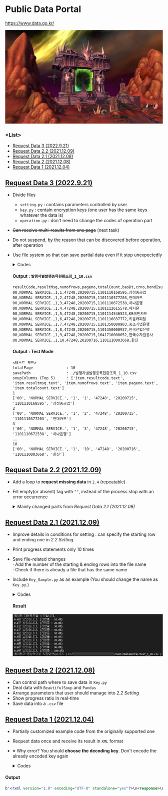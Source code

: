 # Public Data Portal

https://www.data.go.kr/

![The Dark Portal](Images/WOW_DarkPortal_600.jpg)

### \<List>
- [Request Data 3 (2022.9.21)](#request-data-3-2022921)
- [Request Data 2.2 (2021.12.09)](#request-data-22-20211209)
- [Request Data 2.1 (2021.12.09)](#request-data-21-20211209)
- [Request Data 2 (2021.12.08)](#request-data-2-20211208)
- [Request Data 1 (2021.12.04)](#request-data-1-20211204)


## [Request Data 3 (2022.9.21)](#list)

- Divide files
  - `setting.py` : contains parameters controlled by user
  - `key.py` : contain encryption keys (one user has the same keys whatever the data is)
  - `operation.py` : don't need to change the codes of operation part
- ~~Can receive multi-results from one page~~ (next task)
- Do not suspend, by the reason that can be discovered before operation, after operation
- Use file system so that can save partial data even if it stop unexpectedly

  <details>
    <summary>Codes</summary>

    #### `RequestData_3_Run.py`
    ```python
    import Key                      as Key
    import RequestData_3_Operation  as Operation
    ```
    ```python
    ###################################### SETTING ##########################################

    # (1) 데이터 제목 : 공공데이터포털 > 오픈API > 금융위원회_채권발행정보 > 발행자별발행종목현황조회
    # (2) 페이지 링크 : https://www.data.go.kr/data/15043421/openapi.do

    # (3) 요청주소
    url = 'http://apis.data.go.kr/1160100/service/GetBondTradInfoService/getIssuIssuItemStat'

    # (4) pageNo의 시작과 끝, 간격
    page = {
        'start' : 1,
        'end' : 10,                                                                             # ★ 테스트시에는 충분히 작은 숫자를 대입 : ex. 10
        'interval' : 1,
    }

    # (5) 데이터 저장 경로 및 파일명
    path = {
        'path' : '.',                                                                           # . : 현재 위치를 의미
        'fileName' : '발행자별발행종목현황조회',                                                  # 확장자 없이 입력
    }

    # (6) 요청 시간 간격 (초)
    sleepTime = 0                                                                               # 단기적인 트래픽 제한이 없다면 0으로 유지

    # (7) 요청변수
    params = {
        'serviceKey' : Key.decodingKey,                                                         # .encodingKey로 설정시 오류 발생; SERVICE_KEY_IS_NOT_REGISTERED_ERROR
        'pageNo' : '1',                                                                         # 1로 고정
        'numOfRows' : '1',                                                                      # 페이지당 결과수 (복수값 적용은 개발중)
        'resultType' : 'xml',                                                                   # xml/json 중에서 선택 가능하나, 본 프로그램은 xml만을 지원함
        # 'basDt' : '20201116',
        # 'crno' : '1101110084767',
        # 'bondIsurNm' : '국동'
    }

    # (8) 출력결과
    columns = [
        "resultCode",
        "resultMsg",
        "numofrows",
        "pageno",
        "totalCount",
        "basDt",
        "crno",
        "bondIsurNm",
        # add more columns
    ]

    #########################################################################################
    ```
    ```python
    # 실행
    if __name__ == "__main__" :

        Operation.Operation(
            url,
            page,
            path,
            sleepTime,
            params,
            columns
        )
    ```

    #### `RequestData_3_Operation.py`
    ```python
    import  requests                                # REST API 호출
    from    bs4         import  BeautifulSoup       # XML 데이터 해석
    import  csv                                     # .csv 파일로 저장
    import  time                                    # 실행시간 측정
    import  math                                    # 반올림; .floor(), .ceil()
    import  os                                      # 파일명 중복 체크
    ```
    ```python
    # bs4Test : params에 최초 설정된 대로 xml 다운로드 테스트
    def bs4Test(url, params, run = True) :
        if run :
            response = requests.get(url, params=params)                                         # . get() 자체적으로 encoding을 하므로 decoding key를 사용
            soup = BeautifulSoup(response.content, "html.parser")                               # 'b 삭제, 행갈이 추가
            print("soup\t\t\t:\n", soup)                                                        # 테스트 출력
    ```
    ```python
    def Operation(
        url,
        page,
        path,
        sleepTime,
        params,
        columns,
        test = False
        ) :

        # 총 페이지 수
        totalPage = int((page['end'] - page['start'])/page['interval']) + 1

        # 저장 경로 & 파일명 설정
        savePath = path['path'] + '/' + path['fileName'] + '_' + str(page['start']) + "_" + str(page['end']) + ".csv"

        # columns → "item.****.text"꼴로 변환 (xml 문서 분석용)
        soupColumns = []
        for c in columns :
            soupColumns.append("item." + c.lower() + ".text")

        # 다운로드 개시 전 테스트
        if test :
            print("<테스트 모드>")    
            print("totalPage\t\t:", totalPage)
            print("savePath\t\t:", savePath)
            print("soupColumns (Top 5)\t:", soupColumns[0:5])
            bs4Test(url, params, False)                                                         # bs4Test : params에 최초 설정된 대로 xml 다운로드 테스트, (run = False : 실행 X)

        # 다운로드
        obs = 1
        # startTime = time.perf_counter()                                                       # 시작 시간

        with open(savePath, 'a', newline='') as f:                                              # f: 띄어쓰면 오류

            wr = csv.writer(f)

            if os.path.getsize(savePath) > 0 :                                                  # 실행 전 파일명 중복 여부 검사
                print("이미 존재하는 파일에 이어씁니다. (", savePath, ")")
            else :
                wr.writerow(columns)                                                            # 최초 작성시 1행에 헤더 라인 삽입 (변수명)

            for i in range(page['start'], page['end'] + 1, page['interval']) :

                if test :
                    print(i)

                params['pageNo'] = i
                response = requests.get(url, params=params)                                     # . get() 자체적으로 encoding을 하므로 decoding key를 사용
                soup = BeautifulSoup(response.content, "html.parser")                           # 'b 삭제, 행갈이 추가

                # Stack data into pandas data frame (on memory)
                for item in soup.findAll("response") :                                          # 모든 데이터는 <body> </body> 태그 사이에 위치
                    temp = []
                    for j in range(0, len(soupColumns)) :
                        if eval(soupColumns[j]) != None :                                       # 각 데이터 열(태그) 존재 여부 확인
                            temp.append(eval(soupColumns[j]))                                   # eval() : "item.numofrows.text" to item.numofrows.text
                        else :
                            temp.append("")                                                     # 빈 태그에 "" 삽입
                    if test :
                        print(temp)                                                             # test
                    wr.writerow(temp)
    ```
    ```python
    if __name__ == "__main__" :

        import RequestData_3_Run as Run

        Operation(
            Run.url,
            Run.page,
            Run.path,
            Run.sleepTime,
            Run.params,
            Run.columns,
            test = True
        )
    ```
  </details>

    #### Output : `발행자별발행종목현황조회_1_10.csv`
    ```csv
    resultCode,resultMsg,numofrows,pageno,totalCount,basDt,crno,bondIsurNm
    00,NORMAL SERVICE.,1,1,47248,20200715,1101110168595,삼성중공업
    00,NORMAL SERVICE.,1,2,47248,20200715,1101110377203,현대카드
    00,NORMAL SERVICE.,1,3,47248,20200715,1101110672538,하나은행
    00,NORMAL SERVICE.,1,4,47248,20200715,1101112615578,메지온
    00,NORMAL SERVICE.,1,5,47248,20200715,1101114546523,KB국민카드
    00,NORMAL SERVICE.,1,6,47248,20200715,1101116837772,키움캐피탈
    00,NORMAL SERVICE.,1,7,47248,20200715,1101350000903,중소기업은행
    00,NORMAL SERVICE.,1,8,47248,20200715,1101350000937,한국산업은행
    00,NORMAL SERVICE.,1,9,47248,20200715,1641710000052,한국수자원공사
    00,NORMAL SERVICE.,1,10,47248,20200716,1101110003668,한진
    ```

    #### Output : Test Mode
    ```
    <테스트 모드>
    totalPage               : 10
    savePath                : ./발행자별발행종목현황조회_1_10.csv
    soupColumns (Top 5)     : ['item.resultcode.text', 'item.resultmsg.text', 'item.numofrows.text', 'item.pageno.text', 'item.totalcount.text']
    1
    ['00', 'NORMAL SERVICE.', '1', '1', '47248', '20200715', '1101110168595', '삼성중공업']
    2
    ['00', 'NORMAL SERVICE.', '1', '2', '47248', '20200715', '1101110377203', '현대카드']
    3
    ['00', 'NORMAL SERVICE.', '1', '3', '47248', '20200715', '1101110672538', '하나은행']
    ……
    10
    ['00', 'NORMAL SERVICE.', '1', '10', '47248', '20200716', '1101110003668', '한진']
    ```


## [Request Data 2.2 (2021.12.09)](#list)

- Add a loop to **request missing data** in `2.4` (repeatable)
- Fill empty(or absent) tag with `""`, instead of the process stop with an error occurrence

  <details>
    <summary>Mainly changed parts from <i>Request Data 2.1 (2021.12.09)</i></summary>

    #### 2.3 Loop to request data continously
    ```python
        # …… skipped the above codes that have no change ……

        # Stack data into pandas data frame (on memory)
        for item in soup.findAll("body") :                                                      # all data are located between <body> and </body> tags
            temp = []
            for j in range(0, len(soupColumns)) :
                if eval(soupColumns[j]) != None :                                               # check if the tag exists
                    temp.append(eval(soupColumns[j]))                                           # eval() : "item.numofrows.text" to item.numofrows.text
                else :
                    temp.append("")                                                             # fill "" when there is no data in the tag
                # print(temp)                                                                   # test : ok - for finding where an error occurs
            df.loc[i] = temp
    ```

    #### 2.4 Loop to request missing data 
    ```python
    missingPage = (endPage - startPage + 1) - len(df)                                           # get the number of missing data
    measurePerfTerm = max(1, totalPage / 10)                                                    # check the completion ratio 10 times
    if missingPage == 0 :
        print("누락된 데이터가 없습니다.")
    else :
        print("누락된 데이터({}건)의 추가 다운로드를 시작합니다.".format(missingPage))
        startTime = time.perf_counter()                                                         # set the reference point to measure performance
        for i in range(startPage, endPage + 1) :                                                # endPage + 1 → run until endPage

            # Measure the completion ratio and avoid the data request frequency limmit if it exists (180 sec.)
            if (i != startPage) and (i % measurePerfTerm == 0 or i == endPage)  :
                elapseTime = time.perf_counter() - startTime
                completionRatio = (i - startPage + 1) / totalPage
                print("{:0,.1f}분 남았습니다. (진행률 : {:0,.1f}%)".format((elapseTime / completionRatio - elapseTime) / 60, completionRatio * 100))
                # time.sleep(sleepTime)

            # find if missing data
            if i not in df['pageno'] :

                # Refine raw XML data to be suitable with pandas dataframe 
                params['pageNo'] = i
                response = requests.get(url, params=params)                                     # doesn't require encoding key, but decoding key
                # print(response.content)                                                       # test : .content is necessary, not use only response
                soup = BeautifulSoup(response.content, "html.parser")                           # remove 'b and run line replacement

                # stack data into pandas data frame (on memory)
                for item in soup.findAll("body") :                                              # all data are located between <body> and </body> tags
                    temp = []
                    for j in range(0, len(soupColumns)) :
                        if eval(soupColumns[j]) != None :                                       # check if the tag exists
                            temp.append(eval(soupColumns[j]))                                   # eval() : "item.numofrows.text" to item.numofrows.text
                        else :
                            temp.append("")                                                     # fill empty(or absent) tag with ""
                        # print(temp)                                                           # test : ok - for finding where an error occurs
                    df.loc[i] = temp
    ```

    #### 2.5 Save data as a .csv fie
    ```python
    # …… just changed numbering from the previous '2.4 Save data as a .csv fie' ……
    ```
  </details>


## [Request Data 2.1 (2021.12.09)](#list)

- Improve details in conditions for setting : can specify the starting row and ending one in *2.2 Setting*
- Print progress statements only 10 times
- Save file-related changes  
  · Add the number of the starting & ending rows into the file name  
  · Check if there is already a file that has the same name
- Include `Key_Sample.py` as an example (You should change the name as `Key.py`.)

  <details>
    <summary>Codes</summary>

    #### Key_Sample.py
    ```python
    encodingKey = ''
    decodingKey = ''

    path = ''

    columns = [
        "numofrows",
        "pageno",
        # add more columns
    ]
    ```

    #### 2.1 Required modules
    ```python
    # 2.1 Required modules

    import requests                 # send assembled URL and get API response 
    from bs4 import BeautifulSoup   # get suitable format with pandas dataframe from raw XML data
    import pandas as pd             # convert refined XML data to dataframe format for saving as a .csv file
    import time                     # use to measure time performance and react the request freqency limmit if it exists
    import math                     # calculate numbers related with pageNo, numOfRows
    import os                       # check if the .csv file has been successfully saved

    import Key                      # call keys, the file path to save and the list of data columns from Key.py
    ```

    #### 2.2 Setting
    ```python
    ###################################### 2.2 SETTING ######################################   # can you feel my love?

    # (1) Set url for requesting data : append params to url
    url = 'http://apis.data.go.kr/1160100/service/GetBondTradInfoService/getIssuIssuItemStat'
    params = {
        'serviceKey' : Key.decodingKey,                                                         # .encodingKey occurs an error; SERVICE_KEY_IS_NOT_REGISTERED_ERROR
        'pageNo' : '1',                                                                         # fix 1
        'numOfRows' : '1',                                                                      # fix 1
        'resultType' : 'xml',                                                                   # all the below code assumes xml, not json
        # 'basDt' : '20201116',
        # 'crno' : '1101110084767',
        # 'bondIsurNm' : '국동'
    }

    # (2) Set the row number to start and end
    startRow = 1
    endRow = 20                                                                                 # put small number during test (max : 38960)

    # (3) Set the .csv file path to save data
    fileName = "test"                                                                           # don't include ".csv"

    # (4) Set sleep period between each request (sec)
    sleepTime = 0                                                                               # set if request frequency limmit exists

    # (5) Set columns to contain data needed
    df = pd.DataFrame(columns = Key.columns)                                                    # may modify column names in Key.py whatever you need

    #########################################################################################
    ```

    #### 2.2.1 Background operation related with 2.2 Setting
    ```python
    # Find where the startPage and endPage are
    startPage = math.floor(startRow / int(params['numOfRows']))                                 # floor() : rounding down
    endPage = math.ceil(endRow / int(params['numOfRows']))                                      # ceil() : rounding up
    totalPage = endPage - startPage + 1
    measurePerfTerm = max(1, totalPage / 10)                                                    # check the completion ratio 10 times 

    # Mark the starting and ending row numbers into the file name
    path = Key.path + '/' + fileName + '_' + str(startRow) + "_" + str(endRow) + ".csv"         # Key.path is initially declared in Key.py

    # Generate a new list that contains string such like "item.****.text"
    soupColumns = []
    for c in Key.columns :
        soupColumns.append("item." + c + ".text")
    # print(soupColumns)                                                                        # test : ok
    ```

    #### (Test : request data of 1 set)
    ```python
    # response = requests.get(url, params=params)                                               # doesn't require encoding key, but decoding key
    # print(response.content)                                                                   # test to check if the raw XML data arrive well
    # soup = BeautifulSoup(response.content, "html.parser")                                     # remove 'b and run line replacement
    # print(soup)                                                                               # test : ok
    ```

    #### 2.3 Loop to request data continously
    ```python
    print("데이터 다운로드를 시작합니다.")
    startTime = time.perf_counter()                                                             # set the reference point to measure performance
    for i in range(startPage, endPage + 1) :                                                    # endPage + 1 → run until endPage

        # print(i)                                                                              # test : ok

        # Measure the completion ratio and avoid the data request frequency limmit if it exists (180 sec.)
        if (i != startPage) and (i % measurePerfTerm == 0 or i == endPage)  :
            elapseTime = time.perf_counter() - startTime
            completionRatio = (i - startPage + 1) / totalPage
            print("{:0,.1f}분 남았습니다. (진행률 : {:0,.1f}%)".format((elapseTime / completionRatio - elapseTime) / 60, completionRatio * 100))
            # time.sleep(sleepTime)

        # Refine raw XML data to be suitable with pandas dataframe
        params['pageNo'] = i
        response = requests.get(url, params=params)                                             # doesn't require encoding key, but decoding key
        # print(response.content)                                                               # test : .content is necessary, not use only response
        soup = BeautifulSoup(response.content, "html.parser")                                   # remove 'b and run line replacement

        for item in soup.findAll("body") :                                                      # all data are located between <body> and </body> tags
            temp = []
            for j in range(0, len(soupColumns)) :
                temp.append(eval(soupColumns[j]))                                               # eval() : "item.numofrows.text" to item.numofrows.text
                # print(temp)                                                                   # test : ok - for finding where an error occurs
            df.loc[i - 1] = temp
    ```

    #### 2.4 Save data as a .csv fie
    ```python
    # print(df)                                                                                 # test : ok
    if os.path.isfile(path) :                                                                   # to prevent overwriting the file
        print("이미 같은 이름의 파일이 존재합니다. (", path, ")")
        # don't need to run the loop again, just change the old file's name
    else :
        df.to_csv(path, encoding = 'utf-8-sig')
        if os.path.isfile(path) :                                                               # I am too hospitable, you must have won a man like the lotto!
            print("데이터가 정상적으로 저장되었습니다. (", path, ")")
        else :
            print("데이터가 정상적으로 저장되지 않았습니다.")
    ```
  </details>

    #### Result
    ![Result](Images/PublicDataPortal_2.1.PNG)


## [Request Data 2 (2021.12.08)](#list)

- Can control path where to save data in `Key.py`
- Deal data with `BeautifulSoup` and `Pandas`
- Arrange parameters that user should manage into *2.2 Setting*
- Show progress ratio in real-time
- Save data into a `.csv` file


## [Request Data 1 (2021.12.04)](#list)

- Partially customized example code from the originally supported one
- Request data once and receive its result in `XML` format
- ※ Why error? You should **choose the decoding key**. Don't encode the already encoded key again

  <details>
    <summary>Codes</summary>

    #### Key.py
    ```python
    encodingKey = ''
    decodingKey = ''
    ```

    #### Request.py
    ```python
    import requests
    import Key                                      # call keys from Key.py

    url = 'http://apis.data.go.kr/1160100/service/GetBondTradInfoService/getIssuIssuItemStat'
    params = {
        'serviceKey' : Key.decodingKey,             # .encodingKey occurs an error; SERVICE_KEY_IS_NOT_REGISTERED_ERROR
        'pageNo' : '1',
        'numOfRows' : '10',
        'resultType' : 'xml',
        'basDt' : '20201116',
        'crno' : '1101110084767',
        'bondIsurNm' : '국동'
    }

    response = requests.get(url, params=params)     # doesn't require encoding key, but decoding key
    print(response.content)
    ```
  </details>

#### Output
```xml
b'<?xml version="1.0" encoding="UTF-8" standalone="yes"?>\n<response>\n    <header>\n        <resultCode>00</resultCode>\n        <resultMsg>NORMAL SERVICE.</resultMsg>\n    </header>\n    <body>\n        <numOfRows>10</numOfRows>\n        <pageNo>1</pageNo>\n        <totalCount>0</totalCount>\n        <items/>\n    </body>\n</response>\n'
```